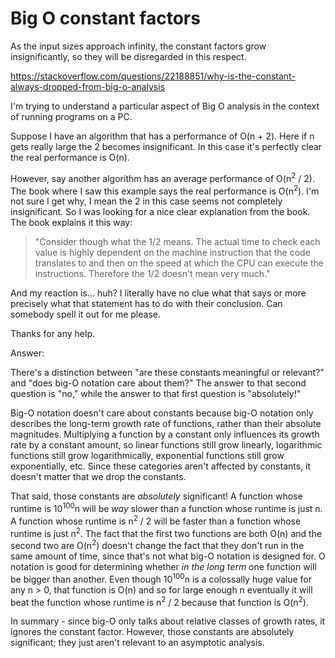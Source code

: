 # Big O constant factors

As the input sizes approach infinity, the constant factors grow insignificantly, so they will be disregarded in this respect.

https://stackoverflow.com/questions/22188851/why-is-the-constant-always-dropped-from-big-o-analysis


I'm trying to understand a particular aspect of Big O analysis in the context of running programs on a PC.

Suppose I have an algorithm that has a performance of O(n + 2). Here if n gets really large the 2 becomes insignificant. In this case it's perfectly clear the real performance is O(n).

However, say another algorithm has an average performance of O(n<sup>2</sup> / 2). The book where I saw this example says the real performance is O(n<sup>2</sup>). I'm not sure I get why, I mean the 2 in this case seems not completely insignificant. So I was looking for a nice clear explanation from the book. The book explains it this way:

> "Consider though what the 1/2 means. The actual time to check each value
> is highly dependent on the machine instruction that the code
> translates to and then on the speed at which the CPU can execute the instructions. Therefore the 1/2 doesn't mean very much."

And my reaction is... huh? I literally have no clue what that says or more precisely what that statement has to do with their conclusion. Can somebody spell it out for me please. 

Thanks for any help.


Answer:


There's a distinction between "are these constants meaningful or relevant?" and "does big-O notation care about them?" The answer to that second question is "no," while the answer to that first question is "absolutely!"

Big-O notation doesn't care about constants because big-O notation only describes the long-term growth rate of functions, rather than their absolute magnitudes. Multiplying a function by a constant only influences its growth rate by a constant amount, so linear functions still grow linearly, logarithmic functions still grow logarithmically, exponential functions still grow exponentially, etc. Since these categories aren't affected by constants, it doesn't matter that we drop the constants.

That said, those constants are *absolutely* significant! A function whose runtime is 10<sup>100</sup>n will be *way* slower than a function whose runtime is just n. A function whose runtime is n<sup>2</sup> / 2 will be faster than a function whose runtime is just n<sup>2</sup>. The fact that the first two functions are both O(n) and the second two are O(n<sup>2</sup>) doesn't change the fact that they don't run in the same amount of time, since that's not what big-O notation is designed for. O notation is good for determining whether *in the long term* one function will be bigger than another. Even though 10<sup>100</sup>n is a colossally huge value for any n > 0, that function is O(n) and so for large enough n eventually it will beat the function whose runtime is n<sup>2</sup> / 2 because that function is O(n<sup>2</sup>).

In summary - since big-O only talks about relative classes of growth rates, it ignores the constant factor. However, those constants are absolutely significant; they just aren't relevant to an asymptotic analysis.

